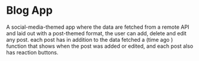 # Blog App

A social-media-themed app where the data are fetched from a remote API and laid out with a post-themed format, the user can add, delete and edit any post. each post has in addition to the data fetched a (time ago ) function that shows when the post was added or edited, and each post also has reaction buttons.
